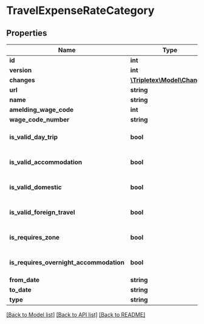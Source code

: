 # TravelExpenseRateCategory

## Properties
Name | Type | Description | Notes
------------ | ------------- | ------------- | -------------
**id** | **int** |  | [optional] 
**version** | **int** |  | [optional] 
**changes** | [**\Tripletex\Model\Change[]**](Change.md) |  | [optional] 
**url** | **string** |  | [optional] 
**name** | **string** |  | [optional] 
**amelding_wage_code** | **int** |  | [optional] 
**wage_code_number** | **string** |  | [optional] 
**is_valid_day_trip** | **bool** |  | [optional] [default to false]
**is_valid_accommodation** | **bool** |  | [optional] [default to false]
**is_valid_domestic** | **bool** |  | [optional] [default to false]
**is_valid_foreign_travel** | **bool** |  | [optional] [default to false]
**is_requires_zone** | **bool** |  | [optional] [default to false]
**is_requires_overnight_accommodation** | **bool** |  | [optional] [default to false]
**from_date** | **string** |  | 
**to_date** | **string** |  | 
**type** | **string** |  | [optional] 

[[Back to Model list]](../../README.md#documentation-for-models) [[Back to API list]](../../README.md#documentation-for-api-endpoints) [[Back to README]](../../README.md)


